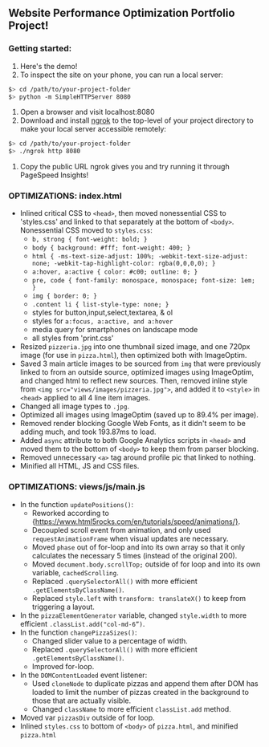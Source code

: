 ## Website Performance Optimization Portfolio Project!

### Getting started:
1. Here's the demo!
1. To inspect the site on your phone, you can run a local server:

  ```bash
  $> cd /path/to/your-project-folder
  $> python -m SimpleHTTPServer 8080
  ```

1. Open a browser and visit localhost:8080
1. Download and install [ngrok](https://ngrok.com/) to the top-level of your project directory to make your local server accessible remotely:

  ``` bash
  $> cd /path/to/your-project-folder
  $> ./ngrok http 8080
  ```

1. Copy the public URL ngrok gives you and try running it through PageSpeed Insights!

### OPTIMIZATIONS: index.html
- Inlined critical CSS to `<head>`, then moved nonessential CSS to 'styles.css' and linked to that separately at the bottom of `<body>`. Nonessential CSS moved to `styles.css`:
  + `b, strong { font-weight: bold; }`
  + `body { background: #fff; font-weight: 400; }`
  + `html { -ms-text-size-adjust: 100%; -webkit-text-size-adjust: none; -webkit-tap-highlight-color: rgba(0,0,0,0); }`
  + `a:hover, a:active { color: #c00; outline: 0; }`
  + `pre, code { font-family: monospace, monospace; font-size: 1em; }`
  + `img { border: 0; }`
  + `.content li { list-style-type: none; }`
  + styles for button,input,select,textarea, & ol
  + styles  for `a:focus, a:active, and a:hover`
  + media query for smartphones on landscape mode
  + all styles from 'print.css'
- Resized `pizzeria.jpg` into one thumbnail sized image, and one 720px image (for use in `pizza.html`), then optimized both with ImageOptim.
- Saved 3 main article images to be sourced from `img` that were previously linked to from an outside source, optimized images using ImageOptim, and changed html to reflect new sources. Then, removed inline style from `<img src="views/images/pizzeria.jpg">`, and added it to `<style>` in `<head>` applied to all 4 line item images.
- Changed all image types to `.jpg`.
- Optimized all images using ImageOptim (saved up to 89.4% per image).
- Removed render blocking Google Web Fonts, as it didn't seem to be adding much, and took 193.87ms to load.
- Added `async` attribute to both Google Analytics scripts in `<head>` and moved them to the bottom of `<body>` to keep them from parser blocking.
- Removed unnecessary `<a>` tag around profile pic that linked to nothing.
- Minified all HTML, JS and CSS files.


### OPTIMIZATIONS: views/js/main.js

- In the function `updatePositions()`:
  + Reworked according to {https://www.html5rocks.com/en/tutorials/speed/animations/}.
  + Decoupled scroll event from animation, and only used `requestAnimationFrame` when visual updates are necessary.
  + Moved `phase` out of for-loop and into its own array so that it only calculates the necessary 5 times (instead of the original 200).
  + Moved `document.body.scrollTop;` outside of for loop and into its own variable, `cachedScrolling`.
  + Replaced `.querySelectorAll()` with more efficient `.getElementsByClassName()`.
  + Replaced `style.left` with `transform: translateX()` to keep from triggering a layout.
- In the `pizzaElementGenerator` variable, changed `style.width` to more efficient `.classList.add("col-md-6”)`.
- In the function `changePizzaSizes()`:
  + Changed slider value to a percentage of width.
  + Replaced `.querySelectorAll()` with more efficient `.getElementsByClassName()`.
  + Improved for-loop.
- In the `DOMContentLoaded` event listener:
  + Used `cloneNode` to duplicate pizzas and append them after DOM has loaded to limit the number of pizzas created in the background to those that are actually visible.
  + Changed `className` to more efficient `classList.add` method.
- Moved var `pizzasDiv` outside of for loop.
- Inlined `styles.css` to bottom of `<body>` of `pizza.html`, and minified `pizza.html`

